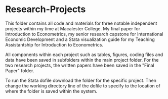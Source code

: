 # Research-Projects
This folder contains all code and materials for three notable independent projects within my time at Macalester College. My final paper for Introduction to Econometrics, my senior research capstone for International Economic Development and a Stata visualization guide for my Teaching Assistantship for Introduction to Econometrics.

All components within each project such as tables, figures, coding files and data have been saved in subfolders within the main project folder. For the two research projects, the written papers have been saved in the "Final Paper" folder.

To run the Stata dofile download the folder for the specific project. Then change the working directory line of the dofile to specify to the location of where the folder is saved within the system. 
